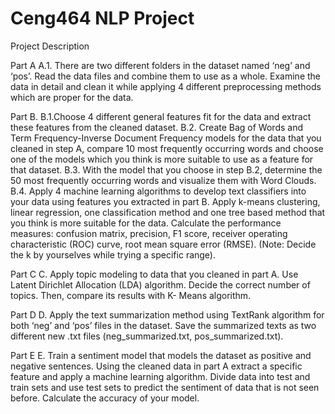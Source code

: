# Ceng464 NLP Project

Project Description

Part A
A.1. There are two different folders in the dataset named ‘neg’ and ‘pos’. Read the data files and combine them to use as a whole. Examine the data in detail and clean it while applying 4 different preprocessing methods which are proper for the data.

Part B.
B.1.Choose 4 different general features fit for the data and extract these features from the cleaned dataset.
B.2. Create Bag of Words and Term Frequency-Inverse Document Frequency models for the data that you cleaned in step A, compare 10 most frequently occurring words and choose one of the models which you think is more suitable to use as a feature for that dataset.
B.3. With the model that you choose in step B.2, determine the 50 most frequently occurring words and visualize them with Word Clouds.
B.4. Apply 4 machine learning algorithms to develop text classifiers into your data using features you extracted in part B. Apply k-means clustering, linear regression, one classification method and one tree based method that you think is more suitable for the data. Calculate the performance measures: confusion matrix, precision, F1 score, receiver operating characteristic (ROC) curve, root mean square error (RMSE). (Note: Decide the k by yourselves while trying a specific range).

Part C
C. Apply topic modeling to data that you cleaned in part A. Use Latent Dirichlet Allocation (LDA) algorithm. Decide the correct number of topics. Then, compare its results with K- Means algorithm.

Part D
D. Apply the text summarization method using TextRank algorithm for both ‘neg’ and ‘pos’ files in the dataset. Save the summarized texts as two different new .txt files (neg_summarized.txt, pos_summarized.txt).

Part E
E. Train a sentiment model that models the dataset as positive and negative sentences. Using the cleaned data in part A extract a specific feature and apply a machine learning algorithm. Divide data into test and train sets and use test sets to predict the sentiment of data that is not seen before. Calculate the accuracy of your model.
